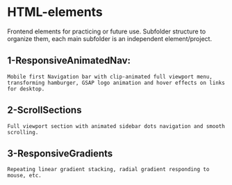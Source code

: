 # HTML-elements
Frontend elements for practicing or future use. Subfolder structure to organize them, each main subfolder is an independent element/project.

## 1-ResponsiveAnimatedNav:
    Mobile first Navigation bar with clip-animated full viewport menu, transforming hamburger, GSAP logo animation and hover effects on links for desktop.

## 2-ScrollSections
    Full viewport section with animated sidebar dots navigation and smooth scrolling.

## 3-ResponsiveGradients
    Repeating linear gradient stacking, radial gradient responding to mouse, etc.
